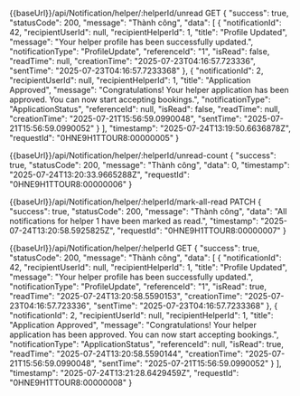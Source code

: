 {{baseUrl}}/api/Notification/helper/:helperId/unread GET
{
    "success": true,
    "statusCode": 200,
    "message": "Thành công",
    "data": [
        {
            "notificationId": 42,
            "recipientUserId": null,
            "recipientHelperId": 1,
            "title": "Profile Updated",
            "message": "Your helper profile has been successfully updated.",
            "notificationType": "ProfileUpdate",
            "referenceId": "1",
            "isRead": false,
            "readTime": null,
            "creationTime": "2025-07-23T04:16:57.723336",
            "sentTime": "2025-07-23T04:16:57.7233368"
        },
        {
            "notificationId": 2,
            "recipientUserId": null,
            "recipientHelperId": 1,
            "title": "Application Approved",
            "message": "Congratulations! Your helper application has been approved. You can now start accepting bookings.",
            "notificationType": "ApplicationStatus",
            "referenceId": null,
            "isRead": false,
            "readTime": null,
            "creationTime": "2025-07-21T15:56:59.0990048",
            "sentTime": "2025-07-21T15:56:59.0990052"
        }
    ],
    "timestamp": "2025-07-24T13:19:50.6636878Z",
    "requestId": "0HNE9H1TTOUR8:00000005"
}

{{baseUrl}}/api/Notification/helper/:helperId/unread-count
{
    "success": true,
    "statusCode": 200,
    "message": "Thành công",
    "data": 0,
    "timestamp": "2025-07-24T13:20:33.9665288Z",
    "requestId": "0HNE9H1TTOUR8:00000006"
}

{{baseUrl}}/api/Notification/helper/:helperId/mark-all-read PATCH
{
    "success": true,
    "statusCode": 200,
    "message": "Thành công",
    "data": "All notifications for helper 1 have been marked as read.",
    "timestamp": "2025-07-24T13:20:58.5925825Z",
    "requestId": "0HNE9H1TTOUR8:00000007"
}

{{baseUrl}}/api/Notification/helper/:helperId GET
{
    "success": true,
    "statusCode": 200,
    "message": "Thành công",
    "data": [
        {
            "notificationId": 42,
            "recipientUserId": null,
            "recipientHelperId": 1,
            "title": "Profile Updated",
            "message": "Your helper profile has been successfully updated.",
            "notificationType": "ProfileUpdate",
            "referenceId": "1",
            "isRead": true,
            "readTime": "2025-07-24T13:20:58.5590153",
            "creationTime": "2025-07-23T04:16:57.723336",
            "sentTime": "2025-07-23T04:16:57.7233368"
        },
        {
            "notificationId": 2,
            "recipientUserId": null,
            "recipientHelperId": 1,
            "title": "Application Approved",
            "message": "Congratulations! Your helper application has been approved. You can now start accepting bookings.",
            "notificationType": "ApplicationStatus",
            "referenceId": null,
            "isRead": true,
            "readTime": "2025-07-24T13:20:58.5590144",
            "creationTime": "2025-07-21T15:56:59.0990048",
            "sentTime": "2025-07-21T15:56:59.0990052"
        }
    ],
    "timestamp": "2025-07-24T13:21:28.6429459Z",
    "requestId": "0HNE9H1TTOUR8:00000008"
}